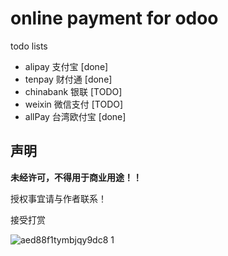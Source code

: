 # online payment for odoo  

todo lists

- alipay 支付宝 [done]  
- tenpay 财付通 [done]
- chinabank 银联 [TODO]
- weixin 微信支付 [TODO]
- allPay 台湾欧付宝 [done] 

## 声明

**未经许可，不得用于商业用途！！** 

授权事宜请与作者联系！


接受打赏  

![aed88f1tymbjqy9dc8 1](https://cloud.githubusercontent.com/assets/1404460/8102186/a1209bf6-1050-11e5-9c22-f035c0e56b09.png)
